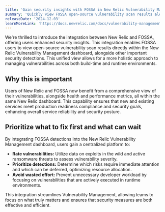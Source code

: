 ```yaml
---
title: 'Gain security insights with FOSSA in New Relic Vulnerability Management dashboard'
summary: 'Quickly view FOSSA open-source vulnerability scan results alongside other security detections within the New Relic Vulnerability Management dashboard.'
releaseDate: '2024-12-03'
learnMoreLink: 'https://docs.newrelic.com/docs/vulnerability-management/integrations/fossa/'
---
```


We're thrilled to introduce the integration between New Relic and FOSSA, offering users enhanced security insights. This integration enables FOSSA users to view open-source vulnerability scan results directly within the New Relic Vulnerability Management dashboard, alongside other important security detections. This unified view allows for a more holistic approach to managing vulnerabilities across both build-time and runtime environments.

## Why this is important
Users of New Relic and FOSSA now benefit from a comprehensive view of their vulnerabilities, alongside health and performance metrics, all within the same New Relic dashboard. This capability ensures that new and existing services meet production readiness compliance and security goals, enhancing overall service reliability and security posture.

## Prioritize what to fix first and what can wait
By integrating FOSSA detections into the New Relic Vulnerability Management dashboard, users gain a centralized platform to:

- **Rate vulnerabilities:** Utilize data on exploits in the wild and active ransomware threats to assess vulnerability severity.
- **Prioritize detections:** Determine which risks require immediate attention and which can be deferred, optimizing resource allocation.
- **Avoid wasted effort:** Prevent unnecessary developer workload by focusing on vulnerabilities that are actively executed in runtime environments.

This integration streamlines Vulnerability Management, allowing teams to focus on what truly matters and ensures that security measures are both effective and efficient.